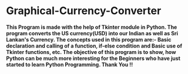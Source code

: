 # Graphical-Currency-Converter
**This Program is made with the help of Tkinter module in Python.
The program converts the US currency(USD) into our Indian as well as Sri Lankan's Currency. 
The concepts used in this program are:- Basic declaration and calling of a function, if-else condition and  Basic use of Tkinter functions, etc.
The objective of this program is to show, how Python can be much more interesting for the Beginners who have just started to learn Python Programming.
Thank You !!**
